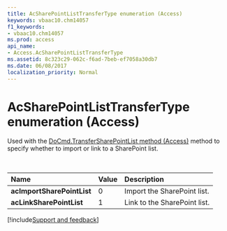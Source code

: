 ```yaml
---
title: AcSharePointListTransferType enumeration (Access)
keywords: vbaac10.chm14057
f1_keywords:
- vbaac10.chm14057
ms.prod: access
api_name:
- Access.AcSharePointListTransferType
ms.assetid: 8c323c29-062c-f6ad-7beb-ef7058a30db7
ms.date: 06/08/2017
localization_priority: Normal
---
```



# AcSharePointListTransferType enumeration (Access)

Used with the [DoCmd.TransferSharePointList method (Access)](Access.DoCmd.TransferSharePointList.md) method to specify whether to import or link to a SharePoint list.

<br/>

|Name|Value|Description|
|:-----|:-----|:-----|
|**acImportSharePointList**|0|Import the SharePoint list.|
|**acLinkSharePointList**|1|Link to the SharePoint list.|

[!include[Support and feedback](~/includes/feedback-boilerplate.md)]